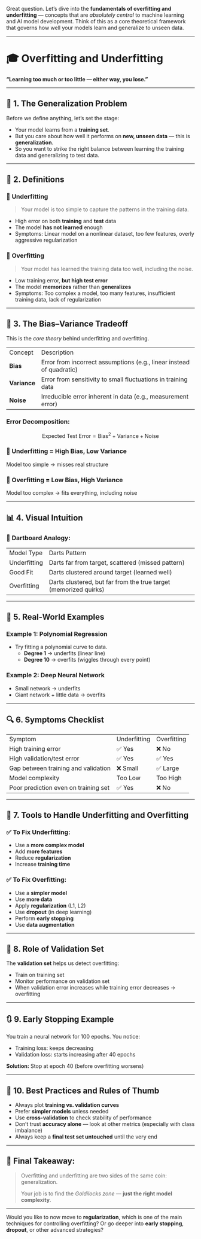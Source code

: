 Great question. Let’s dive into the **fundamentals of overfitting and underfitting** — concepts that are _absolutely central_ to machine learning and AI model development. Think of this as a core theoretical framework that governs how well your models learn and generalize to unseen data.

---

# 🎓 Overfitting and Underfitting

**“Learning too much or too little — either way, you lose.”**

---

## 🌲 1. The Generalization Problem

Before we define anything, let’s set the stage:

- Your model learns from a **training set**.
- But you care about how well it performs on **new, unseen data** — this is **generalization**.
- So you want to strike the right balance between learning the training data and generalizing to test data.

---

## 📌 2. Definitions

### 🔴 **Underfitting**

> Your model is too simple to capture the patterns in the training data.

- High error on both **training** and **test** data
- The model **has not learned** enough
- Symptoms: Linear model on a nonlinear dataset, too few features, overly aggressive regularization

### 🔵 **Overfitting**

> Your model has learned the training data too well, including the noise.

- Low training error, **but high test error**
- The model **memorizes** rather than **generalizes**
- Symptoms: Too complex a model, too many features, insufficient training data, lack of regularization

---

## 🔁 3. The Bias–Variance Tradeoff

This is the _core theory_ behind underfitting and overfitting.

|   |   |
|---|---|
|Concept|Description|
|**Bias**|Error from incorrect assumptions (e.g., linear instead of quadratic)|
|**Variance**|Error from sensitivity to small fluctuations in training data|
|**Noise**|Irreducible error inherent in data (e.g., measurement error)|

### Error Decomposition:

$$\text{Expected Test Error} = \text{Bias}^2 + \text{Variance} + \text{Noise}$$

### 🔻 Underfitting = High Bias, Low Variance

Model too simple → misses real structure

### 🔺 Overfitting = Low Bias, High Variance

Model too complex → fits everything, including noise

---

## 📊 4. Visual Intuition

### 🎯 **Dartboard Analogy**:

|   |   |
|---|---|
|Model Type|Darts Pattern|
|Underfitting|Darts far from target, scattered (missed pattern)|
|Good Fit|Darts clustered around target (learned well)|
|Overfitting|Darts clustered, but far from the true target (memorized quirks)|

---

## 🧠 5. Real-World Examples

### Example 1: Polynomial Regression

- Try fitting a polynomial curve to data.
    - **Degree 1** → underfits (linear line)
    - **Degree 10** → overfits (wiggles through every point)

### Example 2: Deep Neural Network

- Small network → underfits
- Giant network + little data → overfits

---

## 🔍 6. Symptoms Checklist

|   |   |   |
|---|---|---|
|Symptom|Underfitting|Overfitting|
|High training error|✅ Yes|❌ No|
|High validation/test error|✅ Yes|✅ Yes|
|Gap between training and validation|❌ Small|✅ Large|
|Model complexity|Too Low|Too High|
|Poor prediction even on training set|✅ Yes|❌ No|

---

## 🧰 7. Tools to Handle Underfitting and Overfitting

### ✅ To Fix Underfitting:

- Use a **more complex model**
- Add **more features**
- Reduce **regularization**
- Increase **training time**

### ✅ To Fix Overfitting:

- Use a **simpler model**
- Use **more data**
- Apply **regularization** (L1, L2)
- Use **dropout** (in deep learning)
- Perform **early stopping**
- Use **data augmentation**

---

## 🔁 8. Role of Validation Set

The **validation set** helps us detect overfitting:

- Train on training set
- Monitor performance on validation set
- When validation error increases while training error decreases → overfitting

---

## 🔃 9. Early Stopping Example

You train a neural network for 100 epochs. You notice:

- Training loss: keeps decreasing
- Validation loss: starts increasing after 40 epochs

**Solution:** Stop at epoch 40 (before overfitting worsens)

---

## 📐 10. Best Practices and Rules of Thumb

- Always plot **training vs. validation curves**
- Prefer **simpler models** unless needed
- Use **cross-validation** to check stability of performance
- Don’t trust **accuracy alone** — look at other metrics (especially with class imbalance)
- Always keep a **final test set untouched** until the very end

---

## 🧠 Final Takeaway:

> Overfitting and underfitting are two sides of the same coin: generalization.
> 
> Your job is to find the _Goldilocks zone_ — **just the right model complexity**.

---

Would you like to now move to **regularization**, which is one of the main techniques for controlling overfitting? Or go deeper into **early stopping**, **dropout**, or other advanced strategies?